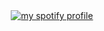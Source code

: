 <div align="center">
  <!-- <img src="https://github.com/Tantoony/Tantoony/assets/64890076/2459dc46-da35-4c04-bc4b-5d9474a7393d"/ > -->
  <a href="https://open.spotify.com/user/bsa431plyu8hiphpc0ggbsa25" target="_blank" >
  <img src="https://api.yalin.app/?load" title="my spotify profile" />
  </a>
   <!-- <br/> -->
 <!--  <a href="https://open.spotify.com/user/bsa431plyu8hiphpc0ggbsa25">
   <img src="https://upload.wikimedia.org/wikipedia/commons/8/84/Spotify_icon.svg" height=24 title="Spotify: @cronyc" />
  </a>
  <a href="https://twitter.com/yalinium">
   <img src="https://cdn-icons-png.flaticon.com/512/3670/3670151.png" height=24 title="Twitter: @yalinium (but not using it often)" />
  </a>
  <a href="https://instagram.com/yalinium">
   <img src="https://upload.wikimedia.org/wikipedia/commons/thumb/a/a5/Instagram_icon.png/2048px-Instagram_icon.png" height=24  title="Instagram: @yalinium"/>
  </a>
  <a href="https://discord.com/users/942697809080111145">
   <img src="https://assets-global.website-files.com/6257adef93867e50d84d30e2/636e0a6a49cf127bf92de1e2_icon_clyde_blurple_RGB.png" width=24  title="Discord: @tantoony" />
  </a> -->
<!--  <hr/> -->
  <p/>
   <!-- <img src="https://komarev.com/ghpvc/?username=Tantoony" title="Since Sep 1, 2023"/>
   <br/>
   <img src="https://profile-counter.glitch.me/{Tantoony}/count.svg" title="Views since Mar 23, 2021"/> -->
  <!--img src="https://spotify-github-profile.vercel.app/api/view?uid=bsa431plyu8hiphpc0ggbsa25&cover_image=true&theme=default" / -->
</div >
